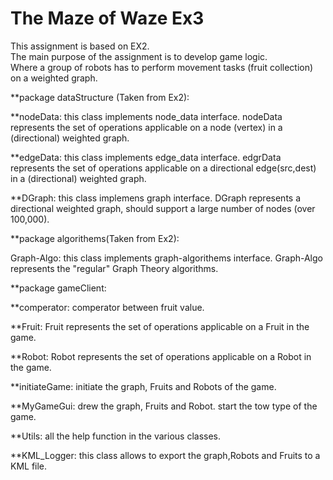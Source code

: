 # The Maze of Waze Ex3  

This assignment is based on EX2.  
The main purpose of the assignment is to develop game logic.  
Where a group of robots has to perform movement tasks (fruit collection) on a weighted graph.  

**package dataStructure (Taken from Ex2):

**nodeData: this class implements node_data interface.
nodeData represents the set of operations applicable on a node (vertex) in a (directional) weighted graph.

**edgeData: this class implements edge_data interface.
edgrData represents the set of operations applicable on a directional edge(src,dest) in a (directional) weighted graph.

**DGraph: this class implemens graph interface.
DGraph represents a directional weighted graph, should support a large number of nodes (over 100,000).  

**package algorithems(Taken from Ex2):

Graph-Algo: this class implements graph-algorithems interface.
Graph-Algo represents the "regular" Graph Theory algorithms.  

**package gameClient:  

**comperator: comperator between fruit value.

**Fruit: Fruit represents the set of operations applicable on a Fruit in the game.

**Robot: Robot represents the set of operations applicable on a Robot in the game.

**initiateGame: initiate the graph, Fruits and Robots of the game.

**MyGameGui: drew the graph, Fruits and Robot. start the tow type of the game. 

**Utils: all the help function in the various classes. 

**KML_Logger: this class allows to export the graph,Robots and Fruits to a KML file.
